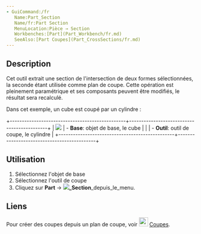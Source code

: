 ```yaml
---
- GuiCommand:/fr
   Name:Part_Section
   Name/fr:Part Section
   MenuLocation:Pièce → Section
   Workbenches:[Part](Part_Workbench/fr.md)
   SeeAlso:[Part Coupes](Part_CrossSections/fr.md)
---
```



</div>

## Description

Cet outil extrait une section de l\'intersection de deux formes sélectionnées, la seconde étant utilisée comme plan de coupe. Cette opération est pleinement paramétrique et ses composants peuvent être modifiés, le résultat sera recalculé.

Dans cet exemple, un cube est coupé par un cylindre :

+------------------------------------------------+--------------------------------------------+
| ![](images/PartSection1_it.png ) | -   **Base**: objet de base, le cube       |
|                                                | -   **Outil**: outil de coupe, le cylindre |
+------------------------------------------------+--------------------------------------------+




## Utilisation

1.  Sélectionnez l\'objet de base
2.  Sélectionnez l\'outil de coupe
3.  Cliquez sur **Part** → **![](images/)_Section**_depuis_le_menu.

## Liens

Pour créer des coupes depuis un plan de coupe, voir <img alt="" src=images/Part_CrossSections.svg  style="width:24px;"> [Coupes](Part_CrossSections/fr.md).


<div class="mw-translate-fuzzy">





</div>


  
